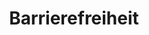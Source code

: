 ---
layout: redirect.njk
tags: level1
parent: de
key: accessibility_de
title: Barrierefreiheit
alternativetitle: Wir entwickeln Produkte für so viele wie möglich.
redirect: /de/accessibility/introduction/about-this-guide/
order: 3
---
